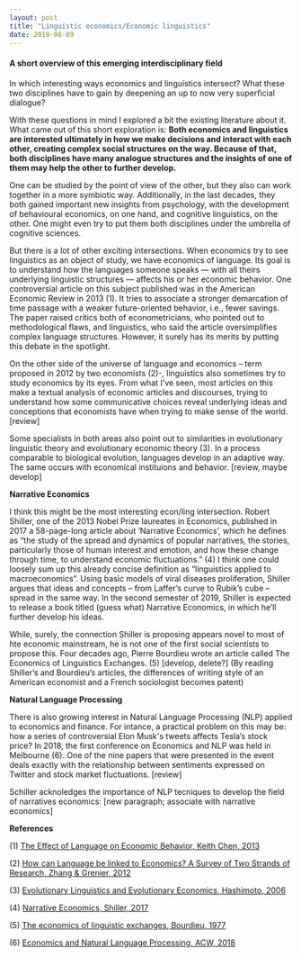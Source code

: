 ```yaml
--- 
layout: post
title: "Linguistic economics/Economic linguistics"
date: 2019-08-09
---
```


#### A short overview of this emerging interdisciplinary field

In which interesting ways economics and linguistics intersect? What these two disciplines have to gain by deepening an up to now very superficial dialogue? 

With these questions in mind I explored a bit the existing literature about it. What came out of this short exploration is: **Both economics and linguistics are interested ultimately in how we make decisions and interact with each other, creating complex social structures on the way. Because of that, both disciplines have many analogue structures and the insights of one of them may help the other to further develop.** 

One can be studied by the point of view of the other, but they also can work together in a more symbiotic way. Additionally, in the last decades, they both gained important new insights from psychology, with the development of behavioural economics, on one hand, and cognitive linguistics, on the other. One might even try to put them both disciplines under the umbrella of cognitive sciences.

But there is a lot of other exciting intersections. When economics try to see linguistics as an object of study, we have economics of language. Its goal is to understand how the languages someone speaks — with all theirs underlying linguistic structures — affects his or her economic behavior. One controversial article on this subject published was in the American Economic Review in 2013 (1). It tries to associate a stronger demarcation of time passage with a weaker future-oriented behavior, i.e., fewer savings. The paper raised critics both of econometricians, who pointed out to methodological flaws, and linguistics, who said the article oversimplifies complex language structures. However, it surely has its merits by putting this debate in the spotlight. 

On the other side of the universe of language and economics – term proposed in 2012 by two economists (2)-, linguistics also sometimes try to study economics by its eyes. From what I’ve seen, most articles on this make a textual analysis of economic articles and discourses, trying to understand how some communicative choices reveal underlying ideas and conceptions that economists have when trying to make sense of the world. [review] 

Some specialists in both areas also point out to similarities in evolutionary linguistic theory and evolutionary economic theory (3). In a process comparable to biological evolution, languages develop in an adaptive way. The same occurs with economical instituions and behavior. [review, maybe develop] 


**Narrative Economics** 
 
I think this might be the most interesting econ/ling intersection. Robert Shiller, one of the 2013 Nobel Prize laureates in Economics, published in 2017 a 58-page-long article about ‘Narrative Economics’, which he defines as “the study of the spread and dynamics of popular narratives, the stories, particularly those of human interest and emotion, and how these change through time, to understand economic fluctuations.” (4) I think one could loosely sum up this already concise definition as “linguistics applied to macroeconomics”. Using basic models of viral diseases proliferation, Shiller argues that ideas and concepts – from Laffer’s curve to Rubik’s cube – spread in the same way. In the second semester of 2019, Shiller is expected to release a book titled (guess what) Narrative Economics, in which he’ll further develop his ideas. 
 
While, surely, the connection Shiller is proposing appears novel to most of hte economic mainstream, he is not one of the first social scientists to propose this. Four decades ago, Pierre Bourdieu wrote an article called The Economics of Linguistics Exchanges. (5) [develop, delete?] (By reading Shiller’s and Bourdieu’s articles, the differences of writing style of an American economist and a French sociologist becomes patent)

**Natural Language Processing** 

There is also growing interest in Natural Language Processing (NLP) applied to economics and finance. For intance, a practical problem on this may be: how a series of controversial Elon Musk's tweets affects Tesla’s stock price? In 2018, the first conference on Economics and NLP was held in Melbourne (6). One of the nine papers that were presented in the event deals exactly with the relationship between sentiments expressed on Twitter and stock market fluctuations. [review]

Schiller acknoledges the importance of NLP tecniques to develop the field of narratives economics: 
[new paragraph; associate with narrative economics]
 
**References**

(1) [The Effect of Language on Economic Behavior, Keith Chen, 2013](https://www.anderson.ucla.edu/faculty_pages/keith.chen/papers/LanguageWorkingPaper.pdf)

(2) [How can Language be linked to Economics? A Survey of Two Strands of Research, Zhang & Grenier, 2012](ideas.repec.org/p/ott/wpaper/1206e.html)

(3) [Evolutionary Linguistics and Evolutionary Economics, Hashimoto, 2006](https://link.springer.com/article/10.14441/eier.3.27) 

(4) [Narrative Economics, Shiller, 2017](http://csinvesting.org/wp-content/uploads/2017/01/NarrativeEconomics_preview.pdf)

(5) [The economics of linguistic exchanges, Bourdieu, 1977](https://journals.sagepub.com/doi/abs/10.1177/053901847701600601?journalCode=ssia) 

(6) [Economics and Natural Language Processing, ACW, 2018](https://www.aclweb.org/anthology/W18-3100)

